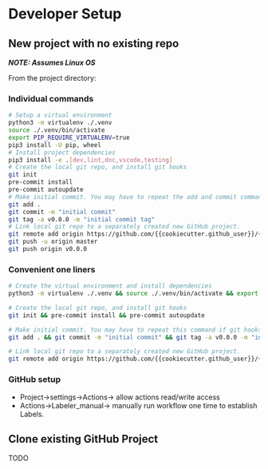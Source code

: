 # Developer Setup

## New project with no existing repo
<!-- dev -->
***NOTE: Assumes Linux OS***

From the project directory:

### Individual commands

```bash
# Setup a virtual environment 
python3 -m virtualenv ./.venv
source ./.venv/bin/activate
export PIP_REQUIRE_VIRTUALENV=true
pip3 install -U pip, wheel
# Install project dependencies 
pip3 install -e .[dev,lint,doc,vscode,testing]
# Create the local git repo, and install git hooks
git init
pre-commit install
pre-commit autoupdate
# Make initial commit. You may have to repeat the add and commit commands if git hooks modify files.
git add .
git commit -m "initial commit"
git tag -a v0.0.0 -m "initial commit tag"
# Link local git repo to a separately created new GitHub project.
git remote add origin https://github.com/{{cookiecutter.github_user}}/{{cookiecutter.project_name}}.git
git push -u origin master
git push origin v0.0.0
```

### Convenient one liners

```bash
# Create the virtual environment and install dependencies
python3 -m virtualenv ./.venv && source ./.venv/bin/activate && export PIP_REQUIRE_VIRTUALENV=true && pip3 install -U pip && pip3 install -e .[dev,lint,doc,vscode,testing]
```

```bash
# Create the local git repo, and install git hooks
git init && pre-commit install && pre-commit autoupdate
```

```bash
# Make initial commit. You may have to repeat this command if git hooks modify files
git add . && git commit -m "initial commit" && git tag -a v0.0.0 -m "initial commit tag"
```

```bash
# Link local git repo to a separately created new GitHub project.
git remote add origin https://github.com/{{cookiecutter.github_user}}/{{cookiecutter.project_name}}.git && git push -u origin master && git push origin v0.0.0
```

### GitHub setup

- Project->settings->Actions-> allow actions read/write access
- Actions->Labeler_manual-> manually run workflow one time to establish Labels.

## Clone existing GitHub Project

TODO
<!-- end-dev -->